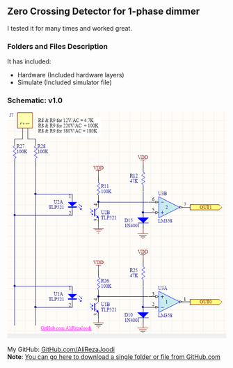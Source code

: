 ## Zero Crossing Detector for 1-phase dimmer
I tested it for many times and worked great.

### Folders and Files Description
It has included:
- Hardware (Included hardware layers)
- Simulate (Included simulator file)

### Schematic: v1.0
![](Hardware/v1.0.png)

My GitHub: [GitHub.com/AliRezaJoodi](https://github.com/AliRezaJoodi)   
**Note**: [You can go here to download a single folder or file from GitHub.com](https://minhaskamal.github.io/DownGit/#/home)
